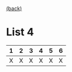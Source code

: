 [(back)](../)

# List 4
| 1 | 2 | 3 | 4 | 5 | 6 |
|---|---|---|---|---|---|
| X | X | X | X | X | X |